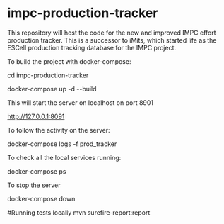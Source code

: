 # impc-production-tracker
This repository will host the code for the new and improved IMPC effort production tracker.  This is a successor to iMits, which started life as the ESCell production tracking database for the IMPC project.


To build the project with docker-compose:

cd impc-production-tracker

docker-compose up -d --build


This will start the server on localhost on port 8901

http://127.0.0.1:8091



To follow the activity on the server:

docker-compose logs -f prod_tracker



To check all the local services running:

docker-compose ps



To stop the server

docker-compose down


#Running tests locally
mvn surefire-report:report
